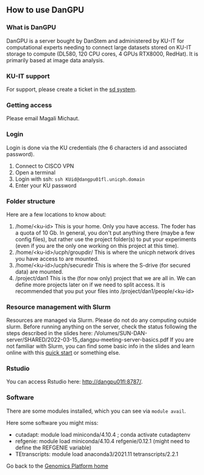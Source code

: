 ## How to use DanGPU

### What is DanGPU
DanGPU is a server bought by DanStem and administered by KU-IT for computational experts needing to connect large datasets stored on KU-IT storage to compute (DL580, 120 CPU cores, 4 GPUs RTX8000, RedHat). It is primarily based at image data analysis.

### KU-IT support
For support, please create a ticket in the [sd system](http://sd.ku.dk/).

### Getting access
Please email Magali Michaut.

### Login
Login is done via the KU credentials (the 6 characters id and associated password).
1. Connect to CISCO VPN
2. Open a terminal
3. Login with ssh: `ssh KUid@dangpu01fl.unicph.domain`
4. Enter your KU password

### Folder structure
Here are a few locations to know about:
1. /home/\<ku-id\> This is your home. Only you have access. The foder has a quota of 10 Gb. In general, you don't put anything there (maybe a few config files), but rather use the project folder(s) to put your experiments (even if you are the only one working on this project at this time).
2. /home/\<ku-id\>/ucph/groupdir/ This is where the unicph network drives you have access to are mounted.
3. /home/\<ku-id\>/ucph/securedir This is where the S-drive (for secured data) are mounted.
4. /project/dan1 This is the (for now only) project that we are all in. We can define more projects later on if we need to split access. It is recommended that you put your files into /project/dan1/people/\<ku-id\>

### Resource management with Slurm

Resources are managed via Slurm. Please do not do any computing outside slurm.
Before running anything on the server, check the status following the steps described in the slides here: /Volumes/SUN-DAN-server/SHARED/2022-03-15_dangpu-meeting-server-basics.pdf
If you are not familiar with Slurm, you can find some basic info in the slides and learn online with this [quick start](https://slurm.schedmd.com/quickstart.html) or something else.

### Rstudio

You can access Rstudio here: [http://dangpu01fl:8787/](http://dangpu01fl:8787/).

### Software

There are some modules installed, which you can see via `module avail`.

Here some software you might miss:
* cutadapt: module load miniconda/4.10.4 ; conda activate cutadaptenv
* refgenie: module load miniconda/4.10.4 refgenie/0.12.1 (might need to define the REFGENIE variable)
* TEtranscripts: module load anaconda3/2021.11 tetranscripts/2.2.1

Go back to the [Genomics Platform home](https://danstemgenomics.github.io)
